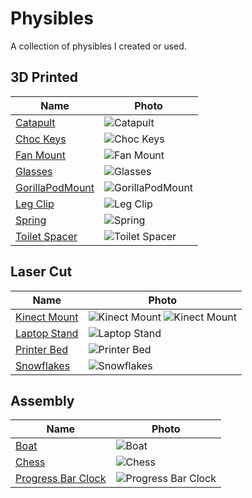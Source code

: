 # Physibles

A collection of physibles I created or used.


## 3D Printed

Name | Photo
-----|------
[Catapult](./catapult) | ![Catapult][catai]
[Choc Keys](./choc_keys) | ![Choc Keys][cki]
[Fan Mount](./fan-mount) | ![Fan Mount][fani]
[Glasses](./glasses) | ![Glasses][gli]
[GorillaPodMount](./gorillaPodMount) | ![GorillaPodMount][gpmi]
[Leg Clip](./leg_clip) | ![Leg Clip][legi]
[Spring](./spring) | ![Spring][spi]
[Toilet Spacer](./toilet-spacer) | ![Toilet Spacer][tosi]

[catai]: ./catapult/img/index.png
[cki]: ./choc_keys/img/index.png
[fani]: ./fan_mount/img/index.png
[gli]: ./glasses/main.png
[gpmi]: ./gorillaPodMount/img/index.png
[legi]: ./leg_clip/img/index.png
[spi]: ./spring/img/index.png
[tosi]: ./toilet_spacer/img/index.png


## Laser Cut

Name | Photo
-----|------
[Kinect Mount](./kinect-mount) | ![Kinect Mount][kini] ![Kinect Mount][kinp]
[Laptop Stand](./laptopStand) | ![Laptop Stand][lasi]
[Printer Bed](./printer-bed) | ![Printer Bed][pb]
[Snowflakes](./snowflakes) | ![Snowflakes][snowi]

[kini]: ./kinect-mount/img/index.png
[kinp]: ./kinect-mount/img/photo.jpeg
[lasi]: ./laptopStand/img/index.png
[pb]: ./printer-bed/img/index.png
[snowi]: ./snowflakes/img/index.png


## Assembly

Name | Photo
-----|------
[Boat](./boat) | ![Boat][boati]
[Chess](./chess) | ![Chess][chi]
[Progress Bar Clock](./progress-bar-clock) | ![Progress Bar Clock][pbc]

[boati]: ./boat/img/index.png
[chi]: ./chess/img/index.png
[pbc]: ./progress-bar-clock/img/index.png
